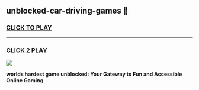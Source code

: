 
## unblocked-car-driving-games 👋
<h3>
<a href="https://premium.freeplayer.one?title=unblocked-car-driving-games&ref=14F">CLICK TO PLAY</a></h3>
<hr>

<h3>
<a href="https://premium.freeplayer.one?title=unblocked-car-driving-games&ref=14F">CLICK 2 PLAY</a>
  
</h3>

<a href="https://premium.freeplayer.one?title=unblocked-car-driving-games&ref=12F/"><img src="https://clearcache.store/games.png"></a>


**worlds hardest game unblocked: Your Gateway to Fun and Accessible Online Gaming**
